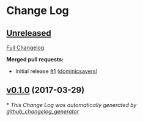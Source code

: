 # Change Log

## [Unreleased](https://github.com/dominicsayers/loglevel/tree/HEAD)

[Full Changelog](https://github.com/dominicsayers/loglevel/compare/v0.1.0...HEAD)

**Merged pull requests:**

- Initial release [\#1](https://github.com/dominicsayers/loglevel/pull/1) ([dominicsayers](https://github.com/dominicsayers))

## [v0.1.0](https://github.com/dominicsayers/loglevel/tree/v0.1.0) (2017-03-29)


\* *This Change Log was automatically generated by [github_changelog_generator](https://github.com/skywinder/Github-Changelog-Generator)*
